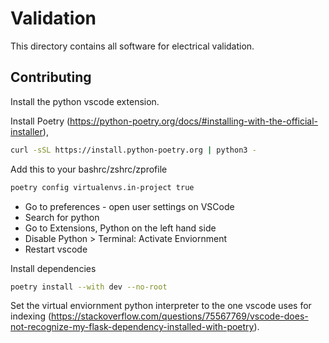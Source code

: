 # Validation
This directory contains all software for electrical validation.

## Contributing
Install the python vscode extension.

Install Poetry (https://python-poetry.org/docs/#installing-with-the-official-installer),
```sh
curl -sSL https://install.python-poetry.org | python3 -
```

Add this to your bashrc/zshrc/zprofile
```sh
poetry config virtualenvs.in-project true
```

- Go to preferences - open user settings on VSCode
- Search for python
- Go to Extensions, Python on the left hand side
- Disable Python > Terminal: Activate Enviornment
- Restart vscode

Install dependencies
```sh
poetry install --with dev --no-root
```

Set the virtual enviornment python interpreter to the one vscode uses for indexing (https://stackoverflow.com/questions/75567769/vscode-does-not-recognize-my-flask-dependency-installed-with-poetry).